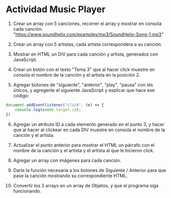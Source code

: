 # Actividad Music Player

1. Crear un array con 5 canciones, recorrer el array y mostrar en consola cada canción.
"https://www.soundhelix.com/examples/mp3/SoundHelix-Song-1.mp3"

2. Crear un array con 5 artistas, cada artista correspondera a su canción.

3. Mostrar en HTML un DIV para cada canción y artista, generados con JavaScript.

4. Crear un botón con el texto "Tema 3" que al hacer click muestre en consola el nombre de la canción y el artista en la posición 2.

5. Agregar botones de "siguiente", "anterior", "play", "pausa" con ids únicos, y agregenle el siguiente JavaScript y explicar que hace ese código: 

```js
document.addEventlistener("click", (e) => {
    console.log(event.target.id);
})

```
6. Agregar un atributo ID a cada elemento generado en el punto 3, y hacer que al hacer al clickear en cada DIV muestre en consola el nombre de la canción y el artista.

7. Actualizar el punto anterior para mostrar el HTML un párrafo con el nombre de la canción y el artista y el artista al que le hicieron click.

8. Agregar un array con imágenes para cada canción.

9. Darle la función necesaria a los botones de Siguiente / Anterior para que pase la canción mostrando su correspondiente HTML.

10. Convertir los 3 arrays en un array de Objetos, y que el programa siga funcionando.